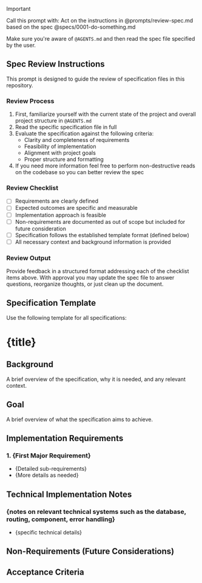 > [!IMPORTANT]
> Call this prompt with: Act on the instructions in @prompts/review-spec.md based on the spec @specs/0001-do-something.md

Make sure you're aware of `@AGENTS.md` and then read the spec file specified by the user.

## Spec Review Instructions

This prompt is designed to guide the review of specification files in this repository.

### Review Process

1. First, familiarize yourself with the current state of the project and overall project structure in `@AGENTS.md`
2. Read the specific specification file in full
3. Evaluate the specification against the following criteria:
    - Clarity and completeness of requirements
    - Feasibility of implementation
    - Alignment with project goals
    - Proper structure and formatting
4. If you need more information feel free to perform non-destructive reads on the codebase so you can better review the spec

### Review Checklist

- [ ] Requirements are clearly defined
- [ ] Expected outcomes are specific and measurable
- [ ] Implementation approach is feasible
- [ ] Non-requirements are documented as out of scope but included for future consideration
- [ ] Specification follows the established template format (defined below)
- [ ] All necessary context and background information is provided

### Review Output

Provide feedback in a structured format addressing each of the checklist items above. With approval you may update the spec file to answer questions, reorganize thoughts, or just clean up the document.

## Specification Template

Use the following template for all specifications:

# {title}

## Background
A brief overview of the specification, why it is needed, and any relevant context.

## Goal
A brief overview of what the specification aims to achieve.

## Implementation Requirements

### 1. {First Major Requirement}
- {Detailed sub-requirements}
- {More details as needed}

## Technical Implementation Notes

### {notes on relevant technical systems such as the database, routing, component, error handling}
- {specific technical details}

## Non-Requirements (Future Considerations)

## Acceptance Criteria
